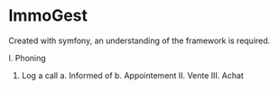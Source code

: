 # ImmoGest

Created with symfony, an understanding of the framework is required.

I. Phoning
 1. Log a call
  a. Informed of
  b. Appointement
II. Vente
III. Achat
